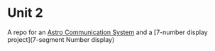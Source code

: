 # Unit 2 

A repo for an [Astro Communication System](https://github.com/cathymonkey/Unit2/blob/main/Astro_CommunicationSystem/Astro_CommunicationSystem.md) and a [7-number display project](7-segment Number display)
